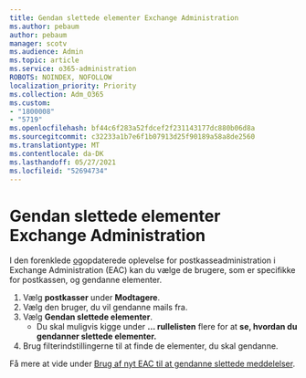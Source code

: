 ```yaml
---
title: Gendan slettede elementer Exchange Administration
ms.author: pebaum
author: pebaum
manager: scotv
ms.audience: Admin
ms.topic: article
ms.service: o365-administration
ROBOTS: NOINDEX, NOFOLLOW
localization_priority: Priority
ms.collection: Adm_O365
ms.custom:
- "1800008"
- "5719"
ms.openlocfilehash: bf44c6f283a52fdcef2f231143177dc880b06d8a
ms.sourcegitcommit: c32233a1b7e6f1b07913d25f90189a58a8de2560
ms.translationtype: MT
ms.contentlocale: da-DK
ms.lasthandoff: 05/27/2021
ms.locfileid: "52694734"
---
```

# <a name="recover-deleted-items-from-exchange-admin-center"></a>Gendan slettede elementer Exchange Administration

I den forenklede [og](https://admin.exchange.microsoft.com/#/mailboxes)opdaterede oplevelse for postkasseadministration i Exchange Administration (EAC) kan du vælge de brugere, som er specifikke for postkassen, og gendanne elementer.

1. Vælg **postkasser** under **Modtagere**.
2. Vælg den bruger, du vil gendanne mails fra.
3. Vælg **Gendan slettede elementer**.
    - Du skal muligvis kigge under **... rullelisten** flere for at **se, hvordan du gendanner slettede elementer.**
4. Brug filterindstillingerne til at finde de elementer, du skal gendanne.

Få mere at vide under [Brug af nyt EAC til at gendanne slettede meddelelser](/exchange/recipients-in-exchange-online/manage-user-mailboxes/recover-deleted-messages#use-new-eac-for-recovering-deleted-messages).
